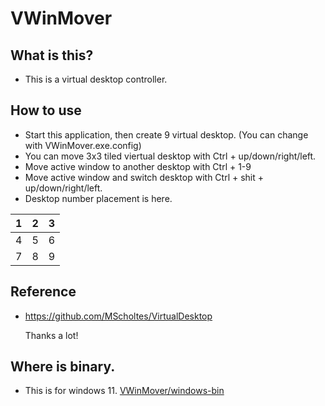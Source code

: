 # VWinMover

## What is this?
- This is a virtual desktop controller.
## How to use
- Start this application, then create 9 virtual desktop. (You can change with VWinMover.exe.config)
- You can move 3x3 tiled viertual desktop with Ctrl + up/down/right/left.
- Move active window to another desktop with Ctrl + 1-9
- Move active window and switch desktop with Ctrl + shit + up/down/right/left.
- Desktop number placement is here.
  
 | 1 | 2 | 3 | 
 |:-:|:-:|:-:|
 | 4 | 5 | 6 | 
 | 7 | 8 | 9 | 

## Reference
- https://github.com/MScholtes/VirtualDesktop

  Thanks a lot!
  
## Where is binary.
- This is for windows 11.
[VWinMover/windows-bin](https://github.com/htakahisa/VWinMover/tree/main/VWinMover/windows-bin)

